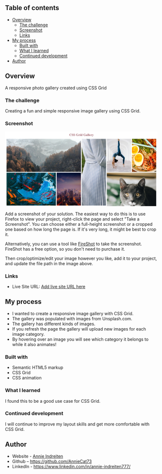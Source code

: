## Table of contents

- [Overview](#overview)
  - [The challenge](#the-challenge)
  - [Screenshot](#screenshot)
  - [Links](#links)
- [My process](#my-process)
  - [Built with](#built-with)
  - [What I learned](#what-i-learned)
  - [Continued development](#continued-development)
- [Author](#author)

## Overview

A responsive photo gallery created using CSS Grid

### The challenge

Creating a fun and simple responsive image gallery using CSS Grid.

### Screenshot

![](./assets/CSS-Grid-Gallery.png)

Add a screenshot of your solution. The easiest way to do this is to use Firefox to view your project, right-click the page and select "Take a Screenshot". You can choose either a full-height screenshot or a cropped one based on how long the page is. If it's very long, it might be best to crop it.

Alternatively, you can use a tool like [FireShot](https://getfireshot.com/) to take the screenshot. FireShot has a free option, so you don't need to purchase it. 

Then crop/optimize/edit your image however you like, add it to your project, and update the file path in the image above.

### Links

- Live Site URL: [Add live site URL here](https://your-live-site-url.com)

## My process

- I wanted to create a responsive image gallery with CSS Grid.
- The gallery was populated with images from Unsplash.com.
- The gallery has different kinds of images.
- If you refresh the page the gallery will upload new images for each image category.
- By hovering over an image you will see which category it belongs to while it also animates!

### Built with

- Semantic HTML5 markup
- CSS Grid
- CSS animation

### What I learned

I found this to be a good use case for CSS Grid. 

### Continued development

I will continue to improve my layout skills and get more comfortable with CSS Grid.

## Author

- Website - [Annie Indreiten](https://www.your-site.com)
- Github – https://github.com/AnnieCat73
- LinkedIn - https://www.linkedin.com/in/annie-indreiten777/




